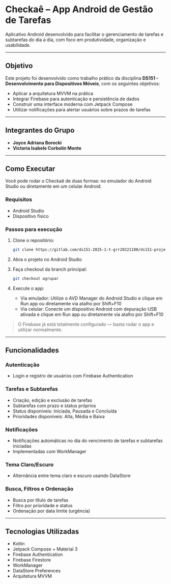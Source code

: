 # Checkaê – App Android de Gestão de Tarefas

Aplicativo Android desenvolvido para facilitar o gerenciamento de tarefas e subtarefas do dia a dia, com foco em produtividade, organização e usabilidade.

---

## Objetivo

Este projeto foi desenvolvido como trabalho prático da disciplina **DS151 - Desenvolvimento para Dispositivos Móveis**, com os seguintes objetivos:

- Aplicar a arquitetura MVVM na prática
- Integrar Firebase para autenticação e persistência de dados
- Construir uma interface moderna com Jetpack Compose
- Utilizar notificações para alertar usuários sobre prazos de tarefas

---

## Integrantes do Grupo

- **Joyce Adriana Borecki**
- **Victoria Isabele Corbolin Monte**

---

## Como Executar

Você pode rodar o Checkaê de duas formas: no emulador do Android Studio ou diretamente em um celular Android.

### Requisitos

- Android Studio
- Dispositivo físico

### Passos para execução

1. Clone o repositório:

   ```bash
   git clone https://gitlab.com/ds151-2025-1-t-grr20221100/ds151-project-2025-1.git
   ```

2. Abra o projeto no Android Studio

3. Faça checkout da branch principal:

   ```bash
   git checkout agrupar
   ```

4. Execute o app:
    - Via emulador: Utilize o AVD Manager do Android Studio e clique em Run app ou diretamente via atalho por Shift+F10
    - Via celular: Conecte um dispositivo Android com depuração USB ativada e clique em Run app ou diretamente via atalho por Shift+F10

> O Firebase já está totalmente configurado — basta rodar o app e utilizar normalmente.

---

## Funcionalidades

### Autenticação
- Login e registro de usuários com Firebase Authentication

### Tarefas e Subtarefas
- Criação, edição e exclusão de tarefas
- Subtarefas com prazo e status próprios
- Status disponíveis: Iniciada, Pausada e Concluída
- Prioridades disponíveis: Alta, Média e Baixa

### Notificações
- Notificações automáticas no dia do vencimento de tarefas e subtarefas iniciadas
- Implementadas com WorkManager

### Tema Claro/Escuro
- Alternância entre tema claro e escuro usando DataStore

### Busca, Filtros e Ordenação
- Busca por título de tarefas
- Filtro por prioridade e status
- Ordenação por data limite (urgência)

---

## Tecnologias Utilizadas

- Kotlin
- Jetpack Compose + Material 3
- Firebase Authentication
- Firebase Firestore
- WorkManager
- DataStore Preferences
- Arquitetura MVVM